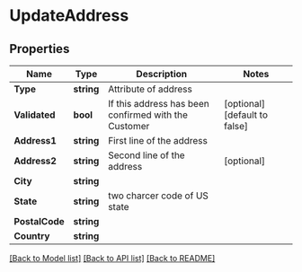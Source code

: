 # UpdateAddress

## Properties

Name | Type | Description | Notes
------------ | ------------- | ------------- | -------------
**Type** | **string** | Attribute of address | 
**Validated** | **bool** | If this address has been confirmed with the Customer | [optional] [default to false]
**Address1** | **string** | First line of the address | 
**Address2** | **string** | Second line of the address | [optional] 
**City** | **string** |  | 
**State** | **string** | two charcer code of US state | 
**PostalCode** | **string** |  | 
**Country** | **string** |  | 

[[Back to Model list]](../README.md#documentation-for-models) [[Back to API list]](../README.md#documentation-for-api-endpoints) [[Back to README]](../README.md)


